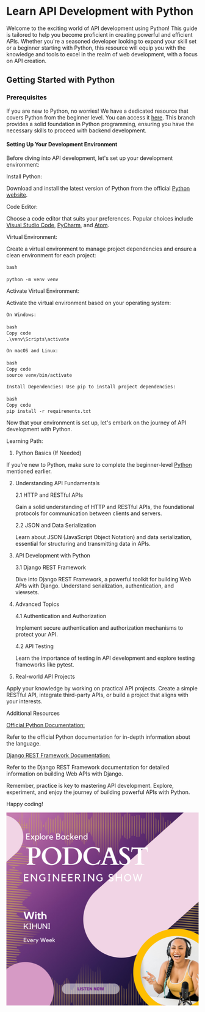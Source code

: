 
# Learn API Development with Python

Welcome to the exciting world of API development using Python! This guide is tailored to help you become proficient in creating powerful and efficient APIs. Whether you're a seasoned developer looking to expand your skill set or a beginner starting with Python, this resource will equip you with the knowledge and tools to excel in the realm of web development, with a focus on API creation.

## Getting Started with Python

### Prerequisites

If you are new to Python, no worries! We have a dedicated resource that covers Python from the beginner level. You can access it [here](https://github.com/kihuni/Explore-Backend/tree/main/Intro-to-Python-article). This branch provides a solid foundation in Python programming, ensuring you have the necessary skills to proceed with backend development.

#### Setting Up Your Development Environment
Before diving into API development, let's set up your development environment:

Install Python:

Download and install the latest version of Python from the official [Python website](https://wiki.python.org/moin/BeginnersGuide/Download).

Code Editor:

Choose a code editor that suits your preferences. Popular choices include [Visual Studio Code](https://visualstudio.microsoft.com/), [PyCharm](https://www.jetbrains.com/pycharm/download/?section=linux), and [Atom](https://atom-editor.cc/).

Virtual Environment:

Create a virtual environment to manage project dependencies and ensure a clean environment for each project:

```
bash

python -m venv venv

```
Activate Virtual Environment:

Activate the virtual environment based on your operating system:

```
On Windows:

bash
Copy code
.\venv\Scripts\activate
```
```
On macOS and Linux:

bash
Copy code
source venv/bin/activate
```
```
Install Dependencies: Use pip to install project dependencies:

bash
Copy code
pip install -r requirements.txt
```
Now that your environment is set up, let's embark on the journey of API development with Python.

Learning Path:

1. Python Basics (If Needed)

If you're new to Python, make sure to complete the beginner-level [Python](https://github.com/kihuni/Explore-Backend/tree/main/Intro-to-Python-article) mentioned earlier.

2. Understanding API Fundamentals

    2.1 HTTP and RESTful APIs

    Gain a solid understanding of HTTP and RESTful APIs, the foundational protocols for communication between clients and servers.

    2.2 JSON and Data Serialization

    Learn about JSON (JavaScript Object Notation) and data serialization, essential for structuring and transmitting data in APIs.

3. API Development with Python

    3.1 Django REST Framework

    Dive into Django REST Framework, a powerful toolkit for building Web APIs with Django. Understand serialization, authentication, and viewsets.

4. Advanced Topics

    4.1 Authentication and Authorization

    Implement secure authentication and authorization mechanisms to protect your API.

    4.2 API Testing

    Learn the importance of testing in API development and explore testing frameworks like pytest.

5. Real-world API Projects

Apply your knowledge by working on practical API projects. Create a simple RESTful API, integrate third-party APIs, or build a project that aligns with your interests.

Additional Resources

[Official Python Documentation:](https://www.python.org/about/gettingstarted/)

Refer to the official Python documentation for in-depth information about the language.

[Django REST Framework Documentation:](https://www.django-rest-framework.org/)

Refer to the Django REST Framework documentation for detailed information on building Web APIs with Django.

Remember, practice is key to mastering API development. Explore, experiment, and enjoy the journey of building powerful APIs with Python.

Happy coding!

![](https://github.com/kihuni/Explore-Backend/blob/main/Explore%20Backend.png)
